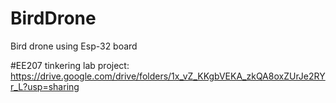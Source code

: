 # BirdDrone
Bird drone using Esp-32 board

#EE207 tinkering lab project:
https://drive.google.com/drive/folders/1x_vZ_KKgbVEKA_zkQA8oxZUrJe2RYr_L?usp=sharing


